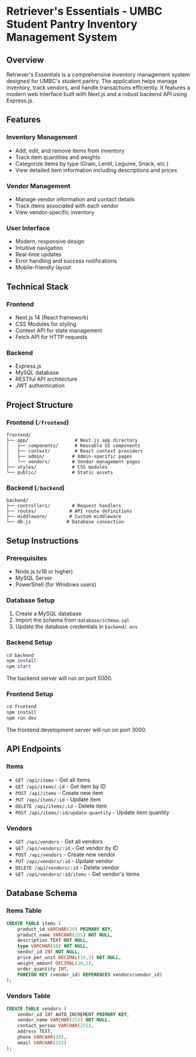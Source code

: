 # Retriever's Essentials - UMBC Student Pantry Inventory Management System

## Overview
Retriever's Essentials is a comprehensive inventory management system designed for UMBC's student pantry. The application helps manage inventory, track vendors, and handle transactions efficiently. It features a modern web interface built with Next.js and a robust backend API using Express.js.

## Features

### Inventory Management
- Add, edit, and remove items from inventory
- Track item quantities and weights
- Categorize items by type (Grain, Lentil, Legume, Snack, etc.)
- View detailed item information including descriptions and prices

### Vendor Management
- Manage vendor information and contact details
- Track items associated with each vendor
- View vendor-specific inventory

### User Interface
- Modern, responsive design
- Intuitive navigation
- Real-time updates
- Error handling and success notifications
- Mobile-friendly layout

## Technical Stack

### Frontend
- Next.js 14 (React framework)
- CSS Modules for styling
- Context API for state management
- Fetch API for HTTP requests

### Backend
- Express.js
- MySQL database
- RESTful API architecture
- JWT authentication

## Project Structure

### Frontend (`/frontend`)
```
frontend/
├── app/                 # Next.js app directory
│   ├── components/      # Reusable UI components
│   ├── context/         # React context providers
│   ├── admin/          # Admin-specific pages
│   └── vendors/        # Vendor management pages
├── styles/             # CSS modules
└── public/             # Static assets
```

### Backend (`/backend`)
```
backend/
├── controllers/        # Request handlers
├── routes/            # API route definitions
├── middleware/        # Custom middleware
└── db.js             # Database connection
```

## Setup Instructions

### Prerequisites
- Node.js (v18 or higher)
- MySQL Server
- PowerShell (for Windows users)

### Database Setup
1. Create a MySQL database
2. Import the schema from `database/schema.sql`
3. Update the database credentials in `backend/.env`

### Backend Setup
```powershell
cd backend
npm install
npm start
```
The backend server will run on port 5000.

### Frontend Setup
```powershell
cd frontend
npm install
npm run dev
```
The frontend development server will run on port 3000.

## API Endpoints

### Items
- `GET /api/items` - Get all items
- `GET /api/items/:id` - Get item by ID
- `POST /api/items` - Create new item
- `PUT /api/items/:id` - Update item
- `DELETE /api/items/:id` - Delete item
- `POST /api/items/:id/update-quantity` - Update item quantity

### Vendors
- `GET /api/vendors` - Get all vendors
- `GET /api/vendors/:id` - Get vendor by ID
- `POST /api/vendors` - Create new vendor
- `PUT /api/vendors/:id` - Update vendor
- `DELETE /api/vendors/:id` - Delete vendor
- `GET /api/vendors/:id/items` - Get vendor's items

## Database Schema

### Items Table
```sql
CREATE TABLE items (
    product_id VARCHAR(20) PRIMARY KEY,
    product_name VARCHAR(255) NOT NULL,
    description TEXT NOT NULL,
    type VARCHAR(50) NOT NULL,
    vendor_id INT NOT NULL,
    price_per_unit DECIMAL(10,2) NOT NULL,
    weight_amount DECIMAL(10,2),
    order_quantity INT,
    FOREIGN KEY (vendor_id) REFERENCES vendors(vendor_id)
);
```

### Vendors Table
```sql
CREATE TABLE vendors (
    vendor_id INT AUTO_INCREMENT PRIMARY KEY,
    vendor_name VARCHAR(255) NOT NULL,
    contact_person VARCHAR(255),
    address TEXT,
    phone VARCHAR(20),
    email VARCHAR(255)
);
```
